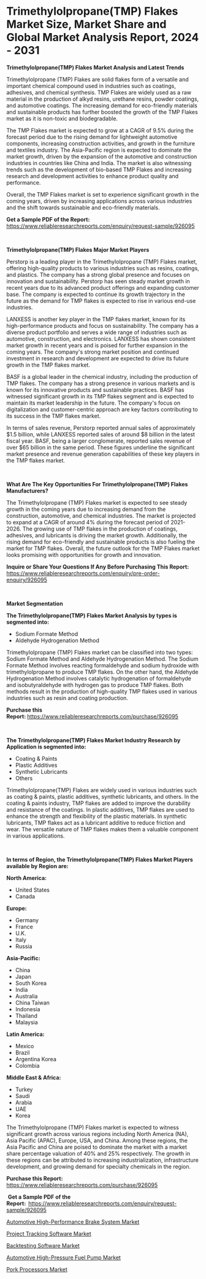 <p><h1>Trimethylolpropane(TMP) Flakes Market Size, Market Share and Global Market Analysis Report, 2024 - 2031</h1></p><p><strong>Trimethylolpropane(TMP) Flakes Market Analysis and Latest Trends</strong></p>
<p><p>Trimethylolpropane (TMP) Flakes are solid flakes form of a versatile and important chemical compound used in industries such as coatings, adhesives, and chemical synthesis. TMP Flakes are widely used as a raw material in the production of alkyd resins, urethane resins, powder coatings, and automotive coatings. The increasing demand for eco-friendly materials and sustainable products has further boosted the growth of the TMP Flakes market as it is non-toxic and biodegradable.</p><p>The TMP Flakes market is expected to grow at a CAGR of 9.5% during the forecast period due to the rising demand for lightweight automotive components, increasing construction activities, and growth in the furniture and textiles industry. The Asia-Pacific region is expected to dominate the market growth, driven by the expansion of the automotive and construction industries in countries like China and India. The market is also witnessing trends such as the development of bio-based TMP Flakes and increasing research and development activities to enhance product quality and performance.</p><p>Overall, the TMP Flakes market is set to experience significant growth in the coming years, driven by increasing applications across various industries and the shift towards sustainable and eco-friendly materials.</p></p>
<p><strong>Get a Sample PDF of the Report:&nbsp;</strong> <a href="https://www.reliableresearchreports.com/enquiry/request-sample/926095">https://www.reliableresearchreports.com/enquiry/request-sample/926095</a></p>
<p>&nbsp;</p>
<p><strong>Trimethylolpropane(TMP) Flakes Major Market Players</strong></p>
<p><p>Perstorp is a leading player in the Trimethylolpropane (TMP) Flakes market, offering high-quality products to various industries such as resins, coatings, and plastics. The company has a strong global presence and focuses on innovation and sustainability. Perstorp has seen steady market growth in recent years due to its advanced product offerings and expanding customer base. The company is expected to continue its growth trajectory in the future as the demand for TMP flakes is expected to rise in various end-use industries.</p><p>LANXESS is another key player in the TMP flakes market, known for its high-performance products and focus on sustainability. The company has a diverse product portfolio and serves a wide range of industries such as automotive, construction, and electronics. LANXESS has shown consistent market growth in recent years and is poised for further expansion in the coming years. The company's strong market position and continued investment in research and development are expected to drive its future growth in the TMP flakes market.</p><p>BASF is a global leader in the chemical industry, including the production of TMP flakes. The company has a strong presence in various markets and is known for its innovative products and sustainable practices. BASF has witnessed significant growth in its TMP flakes segment and is expected to maintain its market leadership in the future. The company's focus on digitalization and customer-centric approach are key factors contributing to its success in the TMP flakes market.</p><p>In terms of sales revenue, Perstorp reported annual sales of approximately $1.5 billion, while LANXESS reported sales of around $8 billion in the latest fiscal year. BASF, being a larger conglomerate, reported sales revenue of over $65 billion in the same period. These figures underline the significant market presence and revenue generation capabilities of these key players in the TMP flakes market.</p></p>
<p>&nbsp;</p>
<p><strong>What Are The Key Opportunities For Trimethylolpropane(TMP) Flakes Manufacturers?</strong></p>
<p><p>The Trimethylolpropane (TMP) Flakes market is expected to see steady growth in the coming years due to increasing demand from the construction, automotive, and chemical industries. The market is projected to expand at a CAGR of around 4% during the forecast period of 2021-2026. The growing use of TMP flakes in the production of coatings, adhesives, and lubricants is driving the market growth. Additionally, the rising demand for eco-friendly and sustainable products is also fueling the market for TMP flakes. Overall, the future outlook for the TMP Flakes market looks promising with opportunities for growth and innovation.</p></p>
<p><strong>Inquire or Share Your Questions If Any Before Purchasing This Report:</strong> <a href="https://www.reliableresearchreports.com/enquiry/pre-order-enquiry/926095">https://www.reliableresearchreports.com/enquiry/pre-order-enquiry/926095</a></p>
<p>&nbsp;</p>
<p><strong>Market Segmentation</strong></p>
<p><strong>The Trimethylolpropane(TMP) Flakes Market Analysis by types is segmented into:</strong></p>
<p><ul><li>Sodium Formate Method</li><li>Aldehyde Hydrogenation Method</li></ul></p>
<p><p>Trimethylolpropane (TMP) Flakes market can be classified into two types: Sodium Formate Method and Aldehyde Hydrogenation Method. The Sodium Formate Method involves reacting formaldehyde and sodium hydroxide with trimethylolpropane to produce TMP flakes. On the other hand, the Aldehyde Hydrogenation Method involves catalytic hydrogenation of formaldehyde and isobutyraldehyde with hydrogen gas to produce TMP flakes. Both methods result in the production of high-quality TMP flakes used in various industries such as resin and coating production.</p></p>
<p><strong>Purchase this Report:&nbsp;</strong><a href="https://www.reliableresearchreports.com/purchase/926095">https://www.reliableresearchreports.com/purchase/926095</a></p>
<p>&nbsp;</p>
<p><strong>The Trimethylolpropane(TMP) Flakes Market Industry Research by Application is segmented into:</strong></p>
<p><ul><li>Coating & Paints</li><li>Plastic Additives</li><li>Synthetic Lubricants</li><li>Others</li></ul></p>
<p><p>Trimethylolpropane(TMP) Flakes are widely used in various industries such as coating & paints, plastic additives, synthetic lubricants, and others. In the coating & paints industry, TMP flakes are added to improve the durability and resistance of the coatings. In plastic additives, TMP flakes are used to enhance the strength and flexibility of the plastic materials. In synthetic lubricants, TMP flakes act as a lubricant additive to reduce friction and wear. The versatile nature of TMP flakes makes them a valuable component in various applications.</p></p>
<p>&nbsp;</p>
<p><strong>In terms of Region, the Trimethylolpropane(TMP) Flakes Market Players available by Region are:</strong></p>
<p>
    <p> <strong> North America: </strong>
        <ul>
            <li>United States</li>
            <li>Canada</li>
        </ul>
        </p> 
    <p> <strong> Europe: </strong>
        <ul>
            <li>Germany</li>
            <li>France</li>
            <li>U.K.</li>
            <li>Italy</li>
            <li>Russia</li>
        </ul>
        </p> 
    <p> <strong> Asia-Pacific: </strong>
        <ul>
            <li>China</li>
            <li>Japan</li>
            <li>South Korea</li>
            <li>India</li>
            <li>Australia</li>
            <li>China Taiwan</li>
            <li>Indonesia</li>
            <li>Thailand</li>
            <li>Malaysia</li>
        </ul>
        </p> 
    <p> <strong> Latin America: </strong>
        <ul>
            <li>Mexico</li>
            <li>Brazil</li>
            <li>Argentina Korea</li>
            <li>Colombia</li>
        </ul>
        </p> 
    <p> <strong> Middle East & Africa: </strong>
        <ul>
            <li>Turkey</li>
            <li>Saudi</li>
            <li>Arabia</li>
            <li>UAE</li>
            <li>Korea</li>
        </ul>
    </p>
    </p>
<p><p>The Trimethylolpropane (TMP) Flakes market is expected to witness significant growth across various regions including North America (NA), Asia Pacific (APAC), Europe, USA, and China. Among these regions, the Asia Pacific and China are poised to dominate the market with a market share percentage valuation of 40% and 25% respectively. The growth in these regions can be attributed to increasing industrialization, infrastructure development, and growing demand for specialty chemicals in the region.</p></p>
<p><strong>Purchase this Report: </strong><a href="https://www.reliableresearchreports.com/purchase/926095">https://www.reliableresearchreports.com/purchase/926095</a></p>
<p>&nbsp;<strong>Get a Sample PDF of the Report:&nbsp;&nbsp;</strong><a href="https://www.reliableresearchreports.com/enquiry/request-sample/926095">https://www.reliableresearchreports.com/enquiry/request-sample/926095</a></p>
<p><strong></strong></p>
<p><p><a href="https://github.com/ChiragRp1/Market-Research-Report-List-3/blob/main/automotive-high-performance-brake-system-market.md">Automotive High-Performance Brake System Market</a></p><p><a href="https://medium.com/@jerryobrien756/project-tracking-software-market-the-key-to-successful-business-strategy-forecast-till-2031-f38aefea6419">Project Tracking Software Market</a></p><p><a href="https://medium.com/@jerryobrien756/backtesting-software-market-insights-into-market-cagr-market-trends-and-growth-strategies-a924b738d981">Backtesting Software Market</a></p><p><a href="https://github.com/abdelrhmankishk22/Market-Research-Report-List-3/blob/main/automotive-high-pressure-fuel-pump-market.md">Automotive High-Pressure Fuel Pump Market</a></p><p><a href="https://medium.com/@jerryobrien756/pork-processors-market-size-market-outlook-and-market-forecast-2024-to-2031-8850256a2f67">Pork Processors Market</a></p></p>